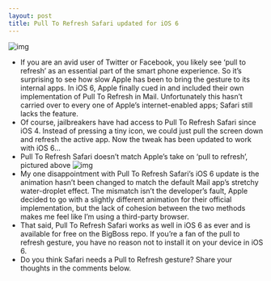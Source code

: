 ```yaml
---
layout: post
title: Pull To Refresh Safari updated for iOS 6
---
```

![img](http://media.idownloadblog.com/wp-content/uploads/2013/02/pull-to-refresh-safari-iOS-6.jpg)
* If you are an avid user of Twitter or Facebook, you likely see ‘pull to refresh’ as an essential part of the smart phone experience. So it’s surprising to see how slow Apple has been to bring the gesture to its internal apps. In iOS 6, Apple finally cued in and included their own implementation of Pull To Refresh in Mail. Unfortunately this hasn’t carried over to every one of Apple’s internet-enabled apps; Safari still lacks the feature.
* Of course, jailbreakers have had access to Pull To Refresh Safari since iOS 4. Instead of pressing a tiny icon, we could just pull the screen down and refresh the active app. Now the tweak has been updated to work with iOS 6…
* Pull To Refresh Safari doesn’t match Apple’s take on ‘pull to refresh’, pictured above
![img](http://media.idownloadblog.com/wp-content/uploads/2013/02/iOS-6-pull-to-refresh.jpg)
* My one disappointment with Pull To Refresh Safari’s iOS 6 update is the animation hasn’t been changed to match the default Mail app’s stretchy water-droplet effect. The mismatch isn’t the developer’s fault, Apple decided to go with a slightly different animation for their official implementation, but the lack of cohesion between the two methods makes me feel like I’m using a third-party browser.
* That said, Pull To Refresh Safari works as well in iOS 6 as ever and is available for free on the BigBoss repo. If you’re a fan of the pull to refresh gesture, you have no reason not to install it on your device in iOS 6.
* Do you think Safari needs a Pull to Refresh gesture? Share your thoughts in the comments below.

